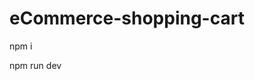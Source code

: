 # eCommerce-shopping-cart

<!-- to install all dependencies -->
npm i 

<!-- To run the app -->
npm run dev
